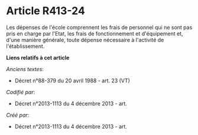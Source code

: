 # Article R413-24

Les dépenses de l'école comprennent les frais de personnel qui ne sont pas pris en charge par l'Etat, les frais de
fonctionnement et d'équipement et, d'une manière générale, toute dépense nécessaire à l'activité de l'établissement.

**Liens relatifs à cet article**

_Anciens textes_:

  - Décret n°88-379 du 20 avril 1988 - art. 23 (VT)

_Codifié par_:

  - Décret n°2013-1113 du 4 décembre 2013 - art.

_Créé par_:

  - Décret n°2013-1113 du 4 décembre 2013 - art.
